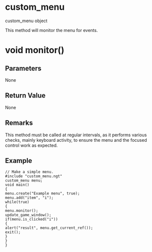 # custom_menu

custom_menu object


This method will monitor the menu for events.

# void monitor()

## Parameters

None

## Return Value

None

## Remarks

This method must be called at regular intervals, as it performs various checks, mainly keyboard activity, to ensure the menu and the focused control work as expected.

## Example

```
// Make a simple menu.
#include "custom_menu.ngt"
custom_menu menu;
void main()
{
menu.create("Example menu", true);
menu.add("item", "i");
while(true)
{
menu.monitor();
update_game_window();
if(menu.is_clicked("i"))
{
alert("result", menu.get_current_ref());
exit();
}
}
}
```
